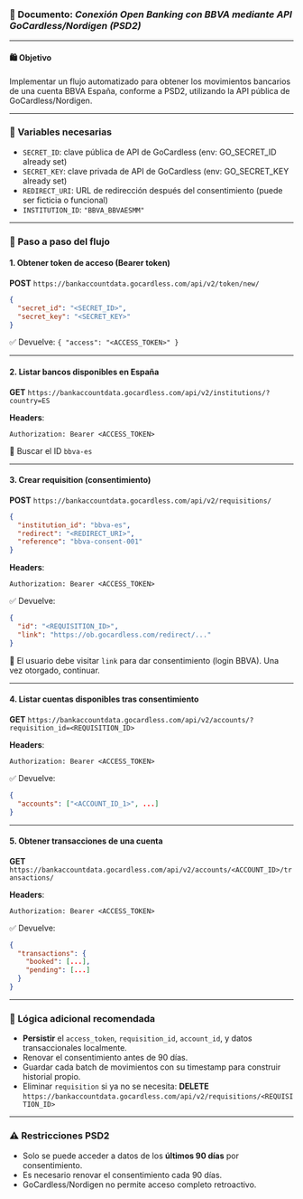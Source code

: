 ### 📄 Documento: _Conexión Open Banking con BBVA mediante API GoCardless/Nordigen (PSD2)_

---

#### 🛍️ Objetivo

Implementar un flujo automatizado para obtener los movimientos bancarios de una cuenta BBVA España, conforme a PSD2, utilizando la API pública de GoCardless/Nordigen.

---

### 🔧 Variables necesarias

- `SECRET_ID`: clave pública de API de GoCardless (env: GO_SECRET_ID already set)
- `SECRET_KEY`: clave privada de API de GoCardless (env: GO_SECRET_KEY already set)
- `REDIRECT_URI`: URL de redirección después del consentimiento (puede ser ficticia o funcional)
- `INSTITUTION_ID`: `"BBVA_BBVAESMM"`

---

### 🧱 Paso a paso del flujo

#### 1. **Obtener token de acceso (Bearer token)**

**POST** `https://bankaccountdata.gocardless.com/api/v2/token/new/`

```json
{
  "secret_id": "<SECRET_ID>",
  "secret_key": "<SECRET_KEY>"
}
```

✅ Devuelve: `{ "access": "<ACCESS_TOKEN>" }`

---

#### 2. **Listar bancos disponibles en España**

**GET** `https://bankaccountdata.gocardless.com/api/v2/institutions/?country=ES`

**Headers**:

```http
Authorization: Bearer <ACCESS_TOKEN>
```

📌 Buscar el ID `bbva-es`

---

#### 3. **Crear requisition (consentimiento)**

**POST** `https://bankaccountdata.gocardless.com/api/v2/requisitions/`

```json
{
  "institution_id": "bbva-es",
  "redirect": "<REDIRECT_URI>",
  "reference": "bbva-consent-001"
}
```

**Headers**:

```http
Authorization: Bearer <ACCESS_TOKEN>
```

✅ Devuelve:

```json
{
  "id": "<REQUISITION_ID>",
  "link": "https://ob.gocardless.com/redirect/..."
}
```

😬 El usuario debe visitar `link` para dar consentimiento (login BBVA). Una vez otorgado, continuar.

---

#### 4. **Listar cuentas disponibles tras consentimiento**

**GET** `https://bankaccountdata.gocardless.com/api/v2/accounts/?requisition_id=<REQUISITION_ID>`

**Headers**:

```http
Authorization: Bearer <ACCESS_TOKEN>
```

✅ Devuelve:

```json
{
  "accounts": ["<ACCOUNT_ID_1>", ...]
}
```

---

#### 5. **Obtener transacciones de una cuenta**

**GET** `https://bankaccountdata.gocardless.com/api/v2/accounts/<ACCOUNT_ID>/transactions/`

**Headers**:

```http
Authorization: Bearer <ACCESS_TOKEN>
```

✅ Devuelve:

```json
{
  "transactions": {
    "booked": [...],
    "pending": [...]
  }
}
```

---

### 🔄 Lógica adicional recomendada

- **Persistir** el `access_token`, `requisition_id`, `account_id`, y datos transaccionales localmente.
- Renovar el consentimiento antes de 90 días.
- Guardar cada batch de movimientos con su timestamp para construir historial propio.
- Eliminar `requisition` si ya no se necesita:
  **DELETE** `https://bankaccountdata.gocardless.com/api/v2/requisitions/<REQUISITION_ID>`

---

### ⚠️ Restricciones PSD2

- Solo se puede acceder a datos de los **últimos 90 días** por consentimiento.
- Es necesario renovar el consentimiento cada 90 días.
- GoCardless/Nordigen no permite acceso completo retroactivo.
